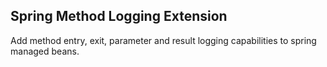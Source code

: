 ## Spring Method Logging Extension

Add method entry, exit, parameter and result logging capabilities to spring managed beans.